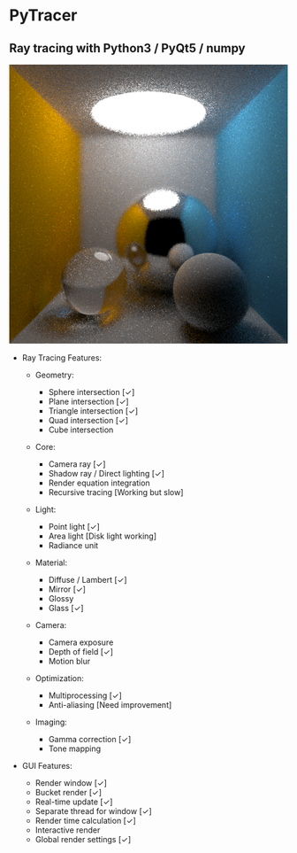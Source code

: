 # PyTracer

## Ray tracing with Python3 / PyQt5 / numpy

![alt text](test.png)

* Ray Tracing Features:
  * Geometry:
    * Sphere intersection [✓]
    * Plane intersection [✓]
    * Triangle intersection [✓]
    * Quad intersection [✓]
    * Cube intersection

  * Core:
    * Camera ray [✓]
    * Shadow ray / Direct lighting [✓]
    * Render equation integration
    * Recursive tracing [Working but slow]

  * Light:
    * Point light [✓]
    * Area light [Disk light working]
    * Radiance unit

  * Material:
    * Diffuse / Lambert [✓]
    * Mirror [✓]
    * Glossy
    * Glass [✓]

  * Camera:
    * Camera exposure
    * Depth of field [✓]
    * Motion blur

  * Optimization:
    * Multiprocessing [✓]
    * Anti-aliasing [Need improvement]

  * Imaging:
    * Gamma correction [✓]
    * Tone mapping

* GUI Features:
  * Render window [✓]
  * Bucket render [✓]
  * Real-time update [✓]
  * Separate thread for window [✓]
  * Render time calculation [✓]
  * Interactive render
  * Global render settings [✓]
